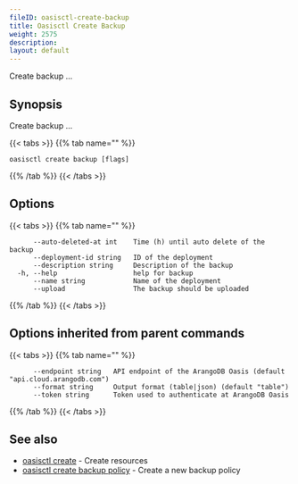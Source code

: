 ```yaml
---
fileID: oasisctl-create-backup
title: Oasisctl Create Backup
weight: 2575
description: 
layout: default
---
```

Create backup ...

## Synopsis

Create backup ...

{{< tabs >}}
{{% tab name="" %}}
```
oasisctl create backup [flags]
```
{{% /tab %}}
{{< /tabs >}}

## Options

{{< tabs >}}
{{% tab name="" %}}
```
      --auto-deleted-at int    Time (h) until auto delete of the backup
      --deployment-id string   ID of the deployment
      --description string     Description of the backup
  -h, --help                   help for backup
      --name string            Name of the deployment
      --upload                 The backup should be uploaded
```
{{% /tab %}}
{{< /tabs >}}

## Options inherited from parent commands

{{< tabs >}}
{{% tab name="" %}}
```
      --endpoint string   API endpoint of the ArangoDB Oasis (default "api.cloud.arangodb.com")
      --format string     Output format (table|json) (default "table")
      --token string      Token used to authenticate at ArangoDB Oasis
```
{{% /tab %}}
{{< /tabs >}}

## See also

* [oasisctl create]()	 - Create resources
* [oasisctl create backup policy](oasisctl-create-backup-policy)	 - Create a new backup policy

